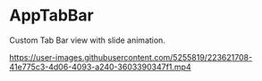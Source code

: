# AppTabBar
Custom Tab Bar view with slide animation.

https://user-images.githubusercontent.com/5255819/223621708-41e775c3-4d06-4093-a240-3603390347f1.mp4

